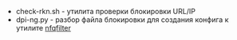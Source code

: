 * check-rkn.sh - утилита проверки блокировки URL/IP
* dpi-ng.py - разбор файла блокировки для создания конфига к утилите [nfqfilter](https://github.com/max197616/nfqfilter)

